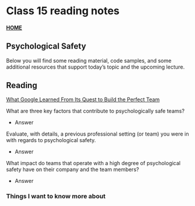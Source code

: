 # Class 15 reading notes

#### [HOME](https://cesarderio.github.io/reading-notes/)

## Psychological Safety

Below you will find some reading material, code samples, and some additional resources that support today’s topic and the upcoming lecture.

## Reading

[What Google Learned From Its Quest to Build the Perfect Team](https://web.archive.org/web/20221125192300/https://www.nytimes.com/2016/02/28/magazine/what-google-learned-from-its-quest-to-build-the-perfect-team.html)

What are three key factors that contribute to psychologically safe teams?

* Answer

Evaluate, with details, a previous professional setting (or team) you were in with regards to psychological safety.

* Answer

What impact do teams that operate with a high degree of psychological safety have on their company and the team members?

* Answer

### Things I want to know more about
